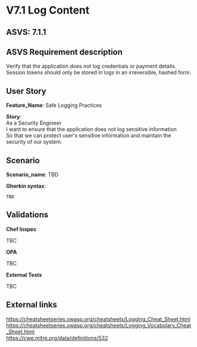 # V7.1 Log Content

## ASVS: 7.1.1

## ASVS Requirement description

Verify that the application does not log credentials or payment
details. Session tokens should only be stored in logs in an 
irreversible, hashed form.

## User Story

**Feature_Name**: Safe Logging Practices

**Story**:\
As a Security Engineer\
I want to ensure that the application does not log sensitive information\
So that we can protect user's sensitive information and maintain the security
of our system.

## Scenario

**Scenario_name**: TBD

**Gherkin syntax**:

```gherkin
TBD
```

## Validations

**Chef Inspec**

TBC

**OPA**

TBC

**External Tests**

TBC

## External links

<https://cheatsheetseries.owasp.org/cheatsheets/Logging_Cheat_Sheet.html> \
<https://cheatsheetseries.owasp.org/cheatsheets/Logging_Vocabulary_Cheat_Sheet.html> \
<https://cwe.mitre.org/data/definitions/532>
